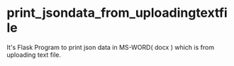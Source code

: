 # print_jsondata_from_uploadingtextfile
It's Flask Program to print json data in MS-WORD( docx ) which is from uploading text file.
